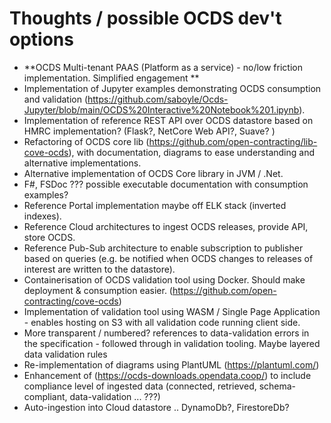# Thoughts / possible OCDS dev't options

* **OCDS Multi-tenant PAAS (Platform as a service) - no/low friction implementation.  Simplified engagement **
* Implementation of Jupyter examples demonstrating OCDS consumption and validation (https://github.com/saboyle/Ocds-Jupyter/blob/main/OCDS%20Interactive%20Notebook%201.ipynb).
* Implementation of reference REST API over OCDS datastore based on HMRC implementation? (Flask?, NetCore Web API?, Suave? ) 
* Refactoring of OCDS core lib (https://github.com/open-contracting/lib-cove-ocds), with documentation, diagrams to ease understanding and alternative implementations.
* Alternative implementation of OCDS Core library in JVM / .Net.
* F#, FSDoc ??? possible executable documentation with consumption examples?
* Reference Portal implementation maybe off ELK stack (inverted indexes).
* Reference Cloud architectures to ingest OCDS releases, provide API, store OCDS.
* Reference Pub-Sub architecture to enable subscription to publisher based on queries (e.g. be notified when OCDS changes to releases of interest are written to the datastore).
* Containerisation of OCDS validation tool using Docker.  Should make deployment & consumption easier. (https://github.com/open-contracting/cove-ocds)
* Implementation of validation tool using WASM / Single Page Application - enables hosting on S3 with all validation code running client side.
* More transparent / numbered? references to data-validation errors in the specification - followed through in validation tooling.  Maybe layered data validation rules
* Re-implementation of diagrams using PlantUML (https://plantuml.com/)
* Enhancement of (https://ocds-downloads.opendata.coop/) to include compliance level of ingested data (connected, retrieved, schema-compliant, data-validation ... ???)
* Auto-ingestion into Cloud datastore .. DynamoDb?, FirestoreDb?

